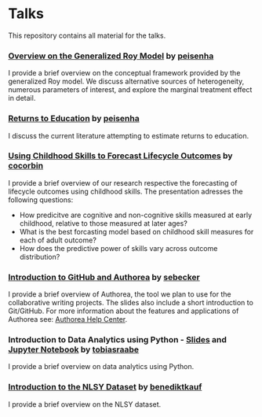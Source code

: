 # Talks

This repository contains all material for the talks.

### [Overview on the Generalized Roy Model](https://github.com/policyMetrics/talks/blob/master/overview_generalized_roy/slides.pdf) by [peisenha](https://github.com/peisenha)

I provide a brief overview on the conceptual framework provided by the generalized Roy model. We discuss alternative sources of heterogeneity, numerous parameters of interest, and explore the marginal treatment effect in detail.

### [Returns to Education](https://github.com/policyMetrics/talks/blob/master/returns_to_education/slides.pdf) by [peisenha](https://github.com/peisenha)

I discuss the current literature attempting to estimate returns to education.

### [Using Childhood Skills to Forecast Lifecycle Outcomes](https://github.com/policyMetrics/talks/blob/master/forecasting_lifecycle_outcomes/slides.pdf) by [cocorbin](https://github.com/cocorbin)

I provide a brief overview of our research respective the forecasting of lifecycle outcomes using childhood skills. The presentation adresses the following questions:
* How predicitve are cognitive and non-cognitive skills measured at early childhood, relative to those measured at later ages?
* What is the best forcasting model based on childhood skill measures for each of adult outcome?
* How does the predictive power of skills vary across outcome distribution?

### [Introduction to GitHub and Authorea](http://nbviewer.jupyter.org/format/slides/github/policyMetrics/talks/blob/master/intro_github_authorea/lecture.ipynb#/) by [sebecker](https://github.com/sebecker)

I provide a brief overview of Authorea, the tool we plan to use for the collaborative writing projects. The slides also include a short introduction to Git/GitHub. For more information about the features and applications of Authorea see: [Authorea Help Center](https://intercom.help/authorea/).

### Introduction to Data Analytics using Python - [Slides](http://nbviewer.jupyter.org/format/slides/github/policyMetrics/talks/blob/master/intro_data_analytics/slides.pdf#/) and [Jupyter Notebook](http://nbviewer.jupyter.org/format/slides/github/policyMetrics/talks/blob/master/intro_data_analytics/data_analytics.ipynb#/) by [tobiasraabe](https://github.com/tobiasraabe)

I provide a brief overview on data analytics using Python.

### [Introduction to the NLSY Dataset](https://github.com/policyMetrics/talks/blob/master/intro_nlsy_dataset/NLSY_intro.pdf) by [benediktkauf](https://github.com/benediktkauf)

I provide a brief overview on the NLSY dataset.

